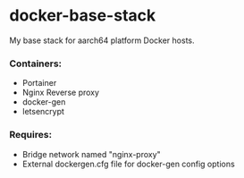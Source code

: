 # docker-base-stack

My base stack for aarch64 platform Docker hosts.

### Containers:
* Portainer
* Nginx Reverse proxy
* docker-gen
* letsencrypt

### Requires:
* Bridge network named "nginx-proxy"
* External dockergen.cfg file for docker-gen config options
